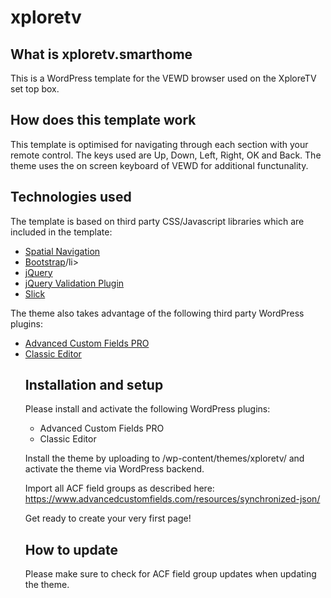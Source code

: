 # xploretv
<h2>What is xploretv.smarthome</h2>

This is a WordPress template for the VEWD browser used on the XploreTV set top box.

<h2>How does this template work</h2>

This template is optimised for navigating through each section with your remote control.
The keys used are Up, Down, Left, Right, OK and Back. The theme uses the on screen keyboard of VEWD for additional functunality.

<h2>Technologies used</h2>

The template is based on third party CSS/Javascript libraries which are included in the template:

<ul>
  <li><a href="https://github.com/luke-chang/js-spatial-navigation">Spatial Navigation</a></li>
  <li><a href="https://getbootstrap.com/">Bootstrap</a>/li>
  <li><a href="https://jquery.com/">jQuery</a></li>
  <li><a href="https://jqueryvalidation.org/">jQuery Validation Plugin</a></li>
  <li><a href="https://kenwheeler.github.io/slick/">Slick</a></li>
</ul>

The theme also takes advantage of the following third party WordPress plugins:

<ul>
  <li><a href="https://www.advancedcustomfields.com/">Advanced Custom Fields PRO</a></li>
  <li><a href="https://de.wordpress.org/plugins/classic-editor/">Classic Editor</a></li>
</u>

<h2>Installation and setup</h2>

Please install and activate the following WordPress plugins:
<ul>
  <li>Advanced Custom Fields PRO</li>
  <li>Classic Editor</li>
</ul>

Install the theme by uploading to /wp-content/themes/xploretv/ and activate the theme via WordPress backend.

Import all ACF field groups as described here: https://www.advancedcustomfields.com/resources/synchronized-json/

Get ready to create your very first page!

<h2>How to update</h2>

Please make sure to check for ACF field group updates when updating the theme.
